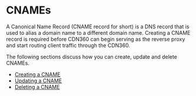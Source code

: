 # CNAMEs 

A Canonical Name Record (CNAME record for short) is a DNS record that is used to alias a domain name to a different domain name. Creating a CNAME record is required before CDN360 can begin serving as the reverse proxy and start routing client traffic through the CDN360.

The following sections discuss how you can create, update and delete CNAMEs.

- [Creating a CNAME](</docs/portal/cnames/creating-cname.md>)
- [Updating a CNAME](</docs/portal/cnames/editing-cname.md>)
- [Deleting a CNAME](</docs/portal/cnames/deleting-cname.md>)
